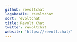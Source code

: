 ```yaml
---
github: revoltchat
logohandle: revoltchat
sort: revoltchat
title: Revolt Chat
twitter: revoltchat
website: 'https://revolt.chat/'
---
```

